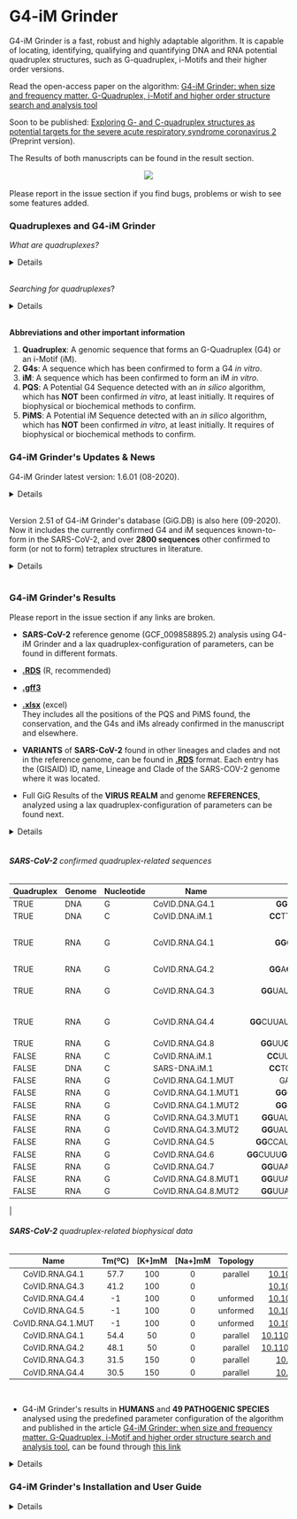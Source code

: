 # **G4-iM Grinder**
G4-iM Grinder is a fast, robust and highly adaptable algorithm. It is capable of locating, identifying, qualifying and quantifying DNA and RNA potential quadruplex structures, such as G-quadruplex, i-Motifs and their higher order versions.

Read the open-access paper on the algorithm: [G4-iM Grinder: when size and frequency matter. G-Quadruplex, i-Motif and higher order structure search and analysis tool](https://bit.ly/3j2UUjC)

Soon to be published: [Exploring G- and C-quadruplex structures as potential targets for the severe acute respiratory syndrome coronavirus 2](https://bit.ly/3j1jFMP) (Preprint version).

The Results of both manuscripts can be found in the result section.  

<div style="text-align:center"><img src="https://www.biorxiv.org/content/biorxiv/early/2019/06/17/532382/F1.large.jpg?width=800&height=600&carousel=1" height="500" /></div>

Please report in the issue section if you find bugs, problems or wish to see some features added.

###				**Quadruplexes and G4-iM Grinder**

*What are quadruplexes?*
<details>

[**G-quadruplexes (G4s)**](https://en.wikipedia.org/wiki/G-quadruplex): G4s are DNA or RNA sequences that are rich in guanine, where four guanine bases can associate through Hoogsteen hydrogen bonding to form a square planar structure called a guanine tetrad (G-tetrad or G-quartet), and two or more guanine tetrads (from G-tracts, continuous runs of guanine) can stack on top of each other to form a G4,stabilized by monovalent cation/s. The unimolecular versions occur naturally near the ends of the chromosomes, better known as the telomeric regions, and in transcriptional regulatory regions of multiple genes, both in microbes and across vertebrates including oncogenes in humans.

<div style="text-align:center"><img src ="https://upload.wikimedia.org/wikipedia/commons/thumb/5/5c/G-quadruplex.svg/600px-G-quadruplex.svg.png" height="150"/></div>

[**C-quadruplexes or i-Motifs (iM)**](https://en.wikipedia.org/wiki/I-motif_DNA): iMs are four-stranded quadruplex structures formed by cytosine-rich DNA or RNA, similar to the G-quadruplex structures that guanine-rich genomes forms. C-rich DNA regions are common in gene regulation portions of the genome. Recently, iM were discovered in human cells and were shown to play a role in cell reproduction. iM have potential applications in nanotechnology and nanomedicine, because size is more than 1 nm and less than 100 nm due to their unique pH sensitivity and have been used as biosensors, nanomachines, and molecular switches.

<div style="text-align:center"><img src ="https://external-content.duckduckgo.com/iu/?u=https%3A%2F%2Fupload.wikimedia.org%2Fwikipedia%2Fcommons%2Fthumb%2F5%2F5d%2FRNA_i-motif.gif%2F220px-RNA_i-motif.gif&f=1&nofb=1"  height="150"/></div>

[...adapted from wikipedia...]</br>

</details>
</br>

*Searching for quadruplexes*?
<details>
</br>
Quadruplexes have been studied abundantly in the last few years due to the increasing evidence of their functional role in many living organisms, yet the natural properties by which they form and work are very much unknown. To identify new structures, in silico predictions are based on in vitro verified paradigms. Loops, tetrad number, run imperfections and the flanking regions of the structures all seem to play important roles in the topology and dynamics of these secondary structures.

G4-iM Grinder (GiG) is an algorithm that incorporates a quadruplex search engine and several quadruplex qualifiers functions to locate these genomic structures.
1. **GiG's quadruplex search engine** was designed to be very tolerant as to allow the detection of all possible candidates that fulfil the user-established criteria.
2. **GiG's quadruplex qualification engine** was designed to filter the results of the search-engine. The filters are modular. They can include: scoring filters (which calculate the probability of the sequence forming an actual quadruplex or i-Motif), location in the genome filters, presence of a desired pattern filter, frequency of appearance in the genome filters, and presence of already known-to-form quadruplexes.

</br>
<div style="text-align:center"><img src ="https://www.researchgate.net/profile/Efres_Belmonte-Reche/publication/336374922/figure/fig1/AS:812376744013825@1570697117586/A-G4-iM-Grinders-workflow-when-RunComposition-G-to-find-PQS-and-PHOQS-in-a-genome.ppm" height="600"/>
</div>
</details>
</br>

**Abbreviations and other important information**
1. **Quadruplex**: 			A genomic sequence that forms an G-Quadruplex (G4) or an i-Motif (iM).
2. **G4s**: 						A sequence which has been confirmed to form a G4 *in vitro*.
3. **iM**:							A sequence which has been confirmed to form an iM *in vitro*.
4. **PQS**: 						A Potential G4 Sequence detected with an *in silico* algorithm, which has **NOT** been confirmed *in vitro*, at least initially. It requires of biophysical or biochemical methods to confirm.
5. **PiMS**: 						A Potential iM Sequence detected with an *in silico* algorithm, which has **NOT** been confirmed *in vitro*, at least initially. It requires of biophysical or biochemical methods to confirm.

###       **G4-iM Grinder's Updates & News**
G4-iM Grinder latest version: 1.6.01 (08-2020).
<details>
Changes:

For Version 1.6.01:

1. Changed `GiGList.Analysis` to accept vectors instead of just single numerals in its parameters. Changed also the results returned, with better summaries of the G4-iM Grinder function.
2. Changed the concept of DNA and RNA sequences in the `G4-iM Grinder` main function and other related functions to be more efficient.
3. The function to find confirmed quadruplex sequences was modified to be more efficient with RAM. This is to prevent problems with an growing database of confirmed quadruplex sequences.
4. Added Biostrings and biomartr dependencies. Added the packages to the package loading function.
5. G4-iM Grinder version and the G4-iM Grinder database version are now saved in the configuration dataframe of each result.
6. Added a function to analyze the characteristic and runs of a genome (`GiG.Seq.Analysis`).
7. Added a function to analyze the biological landmarks affected by the potential quadruplex results (`GiG.df.GenomicFeatures`).
8. Changed how packages are loaded so they are silent when doing so. The function will also check if all dependencies are installed and R version is at least 4.0. If any of these fail, and error will be returned asking the user to fix the problem/s before proceeding with the G4-iM Grinder analysis.

For Version 1.5.95:

1. Fixed bug in PQSfinder algorithm, which incorrectly punctuated structures.
2. Changed the way known G4s and i-Motifs structures are detected. It will now detect both DNA and RNA confirmed sequences within the results.
a. If the confirmed sequence is DNA, the results will include an asterisk (&ast;).
b. If the result sequence is RNA, it will include a circumflex (^).
c. Example: If the GUK1 DNA quadruplex was detected within the results one time, the Conf.Quad.Seqs column will state: GUK1 (1&ast;). If the 42.HIRA (WT) RNA quadruplex was detected within the results one time, the Conf.Quad.Seqs column will state: 42.HIRA (WT) (1^)
</details>
</br>


Version 2.51 of G4-iM Grinder's database (GiG.DB) is also here (09-2020). Now it includes the currently confirmed G4 and iM sequences known-to-form in the SARS-CoV-2, and over **2800 sequences** other confirmed to form (or not to form) tetraplex structures in literature.
<details>

The GiG.DB within the G4-iM Grinder package includes:

**I. BioInformatic dataframe:**

	1. Each entry is a nucleotidic sequence published in a scientific journal in relationship with its capability of forming quadruplex structures.
	2. Each entry includes 	
		A. Quadruplex		TRUE for  forming quadruplex, FALSE for NOT
		B. Genome		DNA or RNA
		C. Nucleotide		G or C, for G4s or i-Motif respectively
		D. Name			value must be unique
		E. Sequence		value must be unique
		F. Length		Length of Sequence
		G. Tm			Nº of biophysical results associated to the entry (within Biophysical dataframe)
	3. Currently there are a total of 2851 entries.
		A. 2141 form tetraplex	 and 710  dont;
		B. 283  are i-Motifs 	 and 2568 are G4s;
		C. 1858 are DNA 	 and 993  are RNA.
	4. Sequences which end in -ReV- are the reverse sequences of other entries.
		For example 	
			1. Name1 	GGTGGTGG|TTT|GG
			2. Name1-ReV- 	GG|TTT|GGTGGTGG

**II. Refs dataframe:**

	1. Each entry is the literature reference for an BioInformatic dataframe entry.
	2. Each entry includes:
		A. name 		value must be unique; Name of BioInformatic entry
		B. DOI			DOI identificator; for example: 10.1093/nargab/lqz005
		C. Pubmed	 	PubmebID identificator (PMID); for example:	29109402
		D. comments		Extra information, normally citing information
					For example: Nucleic Acids Res., 45, 7487–7493.
	3. Currently there are a total of 2851 entries.

**III. BioPhysical dataframe:**

	1. Each entry is a Biophysical result found for a particular BioInformatic entry.
	2. Data includes Tm (ºC), pH, Concentrations of sequence (uM), K+ (mM) and Na+ (mM), and the found topology.
	3. Currently there are 153 entries.

Comments: If you find an error within GiG.DB or want to include other sequences, please open an issue request in Github, **"EfresBR/G4iMGrinder"**.

</details>
</br>

###       **G4-iM Grinder's Results**

Please report in the issue section if any links are broken.

  * **SARS-CoV-2** reference genome (GCF_009858895.2) analysis using G4-iM Grinder and a lax quadruplex-configuration of parameters, can be found in different formats.
* **[.RDS](http://bit.ly/3drDhdM)** (R, recommended)
* **[.gff3](http://bit.ly/3ue7Edi)**
* **[.xlsx](http://bit.ly/3s4SDc3)**  (excel)</br>
They includes all the positions of the PQS and PiMS found, the conservation, and the G4s and iMs already confirmed in the manuscript and elsewhere.

* **VARIANTS** of **SARS-CoV-2** found in other lineages and clades and not in the reference genome, can be found in **[.RDS](http://bit.ly/37rutk0)** format. Each entry has the (GISAID) ID, name, Lineage and Clade of the SARS-COV-2 genome where it was located. </br> 
* Full GiG Results of the **VIRUS REALM** and genome **REFERENCES**, analyzed using a lax quadruplex-configuration of parameters can be found next.

<details>

**ANALYTICAL DATA**:

* [Analysis.RData](http://bit.ly/3qxZH0v), is the analysis results on the raw G4-iM Grinder data. It includes 3 lists.
1.	Analysis.Coronaviridae.fam – Analysis with GiGList.Analysis function of the GiG-package of the Coronaviridae family. PQS and PiMS lists are the analysis for PQS and PiMS respectively. df.index data frame stores the identification of each genome used.
2.	Analysis.Virus.realm - Analysis with GiGList.Analysis function of the GiG-package of the entire virus realm. PQS and PiMS lists are the analysis for PQS and PiMS respectively. df.index data frame stores the identification of each genome used. Genome data frame is the analysis with the function GiG.Seq.Analysis.
3.	Baltimore.C – Baltimore Classification tables regarding each group characteristics and classification of each family into its group.


**RAW DATA**:
* [Virus.Results.RDS](https://bit.ly/30cCups), (2.4 Gb) includes the raw data of the G4-iM Grinder analysis on all the virus realm as a list. The list groups virus species by their families. Each species list includes a PQS and PiMS sublist. These store the composition, location, known-quadruplex sequences presence and score (amongst others) of PQS/PiMS found in each virus. The information used in this analysis was Method 2; size restricted overlapping search method (PQSM2A data.frames), although Method 3 results are also included.
* [GISAID.refs.rar](http://bit.ly/3s5X4n4), includes the references of the  17312 SARS-CoV-2 genomes downloaded from the GISAID database.



</details>
</br>



###### **SARS-CoV-2** confirmed quadruplex-related sequences

|Quadruplex	|Genome	|Nucleotide	|Name					|Sequence										|References																																																	|
|---		|---	|---		|---					|:---:											|:---:																																																		|
|TRUE		|DNA	|G			|CoVID.DNA.G4.1			|**GG**CT**GG**CAAT**GG**C**GG**				|[10.1101/2020.08.19.257493](https://bit.ly/3j1jFMP)																																						|
|TRUE		|DNA	|C			|CoVID.DNA.iM.1			|**CC**TT**CC**TTA**CCC**AGAT**CC**				|[10.1101/2020.08.19.257493](https://bit.ly/3j1jFMP)																																						|
|TRUE		|RNA	|G			|CoVID.RNA.G4.1			|**GG**CU**GG**CAAU**GG**C**GG**				|[10.1101/2020.08.19.257493](https://bit.ly/3j1jFMP)	&	[10.1002/anie.202011419](https://onlinelibrary.wiley.com/doi/epdf/10.1002/anie.202011419)	&	[10.3389/fgene.2020.587829](https://www.frontiersin.org/articles/10.3389/fmicb.2020.567317/full)													|
|TRUE		|RNA	|G			|CoVID.RNA.G4.2			|**GG**A**GG**A**GG**UGUUGCA**GG**				|[10.1101/2020.08.19.257493](https://bit.ly/3j1jFMP)																																						|
|TRUE		|RNA	|G			|CoVID.RNA.G4.3			|**GG**UAUGU**GG**AAA**GG**UUAU**GG**			|[10.1093/bib/bbaa114](https://academic.oup.com/bib/advance-article/doi/10.1093/bib/bbaa114/5849532)	&		[10.1002/anie.202011419](https://onlinelibrary.wiley.com/doi/epdf/10.1002/anie.202011419)	&	[10.3389/fgene.2020.587829](https://www.frontiersin.org/articles/10.3389/fmicb.2020.567317/full)|
|TRUE		|RNA	|G			|CoVID.RNA.G4.4			|**GG**CUUAUA**GG**UUUAAU**GG**UAUU**GG**		|[10.1093/bib/bbaa114](https://academic.oup.com/bib/advance-article/doi/10.1093/bib/bbaa114/5849532)	&		[10.1002/anie.202011419](https://onlinelibrary.wiley.com/doi/epdf/10.1002/anie.202011419)	&	[10.3389/fgene.2020.587829](https://www.frontiersin.org/articles/10.3389/fmicb.2020.567317/full)|
|TRUE		|RNA	|G			|CoVID.RNA.G4.8			|**GG**UU**GG**ACCUUU**GG**UGCA**GG**			|[10.3389/fgene.2020.587829](https://www.frontiersin.org/articles/10.3389/fmicb.2020.567317/full)																											|
|FALSE		|RNA	|C			|CoVID.RNA.iM.1			|**CC**UU**CC**UUA**CCC**AGAU**CC**				|[10.1101/2020.08.19.257493](https://bit.ly/3j1jFMP)																																						|
|FALSE		|DNA	|C			|SARS-DNA.iM.1			|**CC**TG**CC**TTA**CCC**AGAT**CC**				|[10.1101/2020.08.19.257493](https://bit.ly/3j1jFMP)																																						|
|FALSE		|RNA	|G			|CoVID.RNA.G4.1.MUT		|GACUGACAAUGACG									|[10.1002/anie.202011419](https://onlinelibrary.wiley.com/doi/epdf/10.1002/anie.202011419)																													|
|FALSE		|RNA	|G			|CoVID.RNA.G4.1.MUT1	|**GG**CUAGCAAU**GG**C**GG**					|[10.3389/fgene.2020.587829](https://www.frontiersin.org/articles/10.3389/fmicb.2020.567317/full)																											|
|FALSE		|RNA	|G			|CoVID.RNA.G4.1.MUT2	|**GG**CUAACAAU**GG**C**GG**					|[10.3389/fgene.2020.587829](https://www.frontiersin.org/articles/10.3389/fmicb.2020.567317/full)																											|
|FALSE		|RNA	|G			|CoVID.RNA.G4.3.MUT1	|**GG**UAUGUAGAAA**GG**UUAU**GG**				|[10.3389/fgene.2020.587829](https://www.frontiersin.org/articles/10.3389/fmicb.2020.567317/full)																											|
|FALSE		|RNA	|G			|CoVID.RNA.G4.3.MUT2	|**GG**UAUGUAAAAA**GG**UUAU**GG**				|[10.3389/fgene.2020.587829](https://www.frontiersin.org/articles/10.3389/fmicb.2020.567317/full)																											|
|FALSE		|RNA	|G			|CoVID.RNA.G4.5			|**GG**CCAU**GG**UACAUUU**GG**CUA**GG**			|[10.1002/anie.202011419](https://onlinelibrary.wiley.com/doi/epdf/10.1002/anie.202011419)																													|
|FALSE		|RNA	|G			|CoVID.RNA.G4.6			|**GG**CUUU**GG**AGACUCCGU**GG**A**GG**A**GG**	|[10.3389/fgene.2020.587829](https://www.frontiersin.org/articles/10.3389/fmicb.2020.567317/full)																											|
|FALSE		|RNA	|G			|CoVID.RNA.G4.7			|**GG**UAAUAAA**GG**AGCU**GG**U**GG**			|[10.3389/fgene.2020.587829](https://www.frontiersin.org/articles/10.3389/fmicb.2020.567317/full)																											|
|FALSE		|RNA	|G			|CoVID.RNA.G4.8.MUT1	|**GG**UUAGACCUUU**GG**UGCA**GG**				|[10.3389/fgene.2020.587829](https://www.frontiersin.org/articles/10.3389/fmicb.2020.567317/full)																											|
|FALSE		|RNA	|G			|CoVID.RNA.G4.8.MUT2	|**GG**UUAAACCUUU**GG**UGCA**GG**				|[10.3389/fgene.2020.587829](https://www.frontiersin.org/articles/10.3389/fmicb.2020.567317/full)																											|

|
###### **SARS-CoV-2** quadruplex-related biophysical data

|Name				|Tm(ºC)	|[K+]mM	|[Na+]mM	|Topology	|References																							|
|:---:				|:---:	|:---:	|:-:		|:---:		|:---:																								|
|CoVID.RNA.G4.1		|57.7	|100	|0			|parallel	|[10.1002/anie.202011419](https://onlinelibrary.wiley.com/doi/epdf/10.1002/anie.202011419)			|
|CoVID.RNA.G4.3		|41.2	|100	|0			|			|[10.1002/anie.202011419](https://onlinelibrary.wiley.com/doi/epdf/10.1002/anie.202011419)			|
|CoVID.RNA.G4.4		|-1		|100	|0			|unformed	|[10.1002/anie.202011419](https://onlinelibrary.wiley.com/doi/epdf/10.1002/anie.202011419)			|
|CoVID.RNA.G4.5		|-1		|100	|0			|unformed	|[10.1002/anie.202011419](https://onlinelibrary.wiley.com/doi/epdf/10.1002/anie.202011419)			|
|CoVID.RNA.G4.1.MUT	|-1		|100	|0			|unformed	|[10.1002/anie.202011419](https://onlinelibrary.wiley.com/doi/epdf/10.1002/anie.202011419)			|
|CoVID.RNA.G4.1		|54.4	|50		|0			|parallel	|[10.1101/2020.08.19.257493](https://bit.ly/3j1jFMP)												|
|CoVID.RNA.G4.2		|48.1	|50		|0			|parallel	|[10.1101/2020.08.19.257493](https://bit.ly/3j1jFMP)												|
|CoVID.RNA.G4.3		|31.5	|150	|0			|parallel	|[10.1093/bib/bbaa114](https://academic.oup.com/bib/advance-article/doi/10.1093/bib/bbaa114/5849532)|
|CoVID.RNA.G4.4		|30.5	|150	|0			|parallel	|[10.1093/bib/bbaa114](https://academic.oup.com/bib/advance-article/doi/10.1093/bib/bbaa114/5849532)|


</br>

* G4-iM Grinder's results in **HUMANS** and **49 PATHOGENIC SPECIES** analysed using the predefined parameter configuration of the algorithm and published in the article [G4-iM Grinder: when size and frequency matter. G-Quadruplex, i-Motif and higher order structure search and analysis tool](https://bit.ly/3j2UUjC), can be found through [this link](https://1drv.ms/u/s!AvVGQg2rNIwDgTeth6qclA8Rz5UM?e=gmEI1a)

<details>

GiG.DB V.2.5 has been used to update these results (03-2020) and now include the localization of the **2851** known-to-form and known-NOT-to-form quadruplex in the database.

As of V.2.5 of GiG.DB, the total amount of results (M2A) with at least one confirmed G4 within its sequence is **312072** (236483 more than in V1.0).

As of V.2.5 of GiG.DB, the total amount of results (M2A) with at least one confirmed i-Motif within its sequence is **160054** (74171 more than in V1.0)

The 1.5 Gb .RAR compressed file hosts four RData images of the results.

1. `Human.PQS.032020.RData` for Human G-based PQS analysis
2. `Human.PiMS.032020.RData` for Human C-based PiMS analysis
3. `NonHuman.PQS.032020.RData` for non-human G-based PQS analysis
4. `NonHuman.PiMS.032020.RData` for non-human C-based PiMS analysis.


Genomes used:

	1. Human Genome - hg38, GRCh38.p12, Genome Reference Consortium Human Build 38, INSDC Assembly GCA_000001405.27 downloaded May 2019 from www.sanger.ac.uk.
	2. Non-human genomes - Please see section 9 of supplementary material of the original article for more info.

With this update, Figure 4 of G4-iM Grinder's article, which compared different tetraplex-related characteristics of each genome (including density [per 100000 nucleotides], uniqueness and Confirmed Quadruplex Sequences (CQS)) becomes:

<img src="images/Data.Analysis.V1.59, V2.5.jpg" align="middle" height="1250" />

Being the CQS columns what changes between both Figure 4s.

</details>


###       **G4-iM Grinder's Installation and User Guide**

<details>

####       **A.      Package prerequisites**

<details>

G4-iM Grinder can be downloaded from github: EfresBR/G4iMGrinder. G4-iM Grinder requires the installation of other CRAN based and Bioconductor packages.
Please, ensure all required packages are installed and R version is at least 4.0.0.
G4-iM Grinder was successfully downloaded and tested in MacOS 10.12.6, Windows 10 (x64), Ubuntu 18.04.2 (x64), Mint 19.1 (x64) and Fedora-workstation 30.
In Linux based systems, the installation of devtools may require further effort ([Check this link](https://stackoverflow.com/questions/20923209/problems-installing-the-devtools-package)).
Other OS including x86 systems have not been tested.

G4-iM Grinder has been successfully used in R 4.0.3 and R-studio 1.3.1093


```ruby

pck <- c("stringr", "stringi", "plyr", "seqinr", "stats", "parallel", "doParallel", "beepr", "stats4", "devtools", "dplyr", "BiocManager", "tibble")

#foo was written by Simon O'Hanlon Nov 8 2013.
#Thanks Simon, thanks StackOverflow and all its amazing community.

foo <- function(x){
  for( i in x ){
    #  require returns TRUE invisibly if it was able to load package
    if( ! require( i , character.only = TRUE ) ){
      #  If package was not able to be loaded then re-install
      install.packages( i , dependencies = TRUE )
      #  Load package after installing
      require( i , character.only = TRUE )
    }
  }
}
foo(pck)
BiocManager::install(c("BiocGenerics", "S4Vectors", "Biostrings", "biomartr", "IRanges") , ask = FALSE, update = TRUE)


```

</details>



####      **B.      Package installing and loading**

<details>

```ruby

devtools::install_github("EfresBR/G4iMGrinder")
library(G4iMGrinder)


```

</details>



####      **C.      Installation fails**

<details>

The most common reasons for failing during the installation of G4-iM Grinder are ,

1. 	Some of G4-iM Grinder's dependencies have not been installed,
2. 	R version is not at least 4.0.0

If you are having problems during installation, please, execute the following code to verify that these prerequisites are met.

```ruby


pck <- c("BiocGenerics", "S4Vectors", "stringr", "stringi", "plyr", "seqinr", "stats", "parallel", "doParallel", "beepr", "stats4", "devtools", "dplyr", "BiocManager", "biomartr", "Biostrings")

FailFoo <- function(x){
  Info <- "Package dependendies FAILED. These packages are required and are NOT installed: "
  count <- 0
  for( i in x ){
    if( ! require( i , character.only = TRUE, quietly = TRUE ) ){
      Info <- paste0(Info, i, " ")
      count <- count +1
    }
  }
  ifelse(count ==0, yes = print("Package dependencies PASSED. All required packages are installed. "),
         no = print(Info))
  AAA <- R.version
  ifelse(as.numeric(AAA$major) == 4,
         yes= ifelse(as.numeric(AAA$minor >= 0),
                     yes = print("R version requirements PASSED. R version is at least 4.0 as required."),
                     no = print("R version requirements FAILED. R needs to be updated to version >= 4.0")),
         no = print("R version requirements FAILED. R needs to be updated to version >= 4.0"))
}
FailFoo(pck)


```

The result of this code should be:

```

[1] "Package dependencies PASSED. All required packages are installed. "
[1] "R version requirements PASSED. R version is at least 4.0 as required."

```

If both the package dependencies and R version have passed the test, and still the installation fails, please, write an issue in the issue section stating the transcript of the executed commands and the full error received.

</details>



####       **D.      (NEW) Running a G4-iM Grinder pre-analysis**


<details>

Executing a genomic pre-analysis with `GiG.Seq.Analysis`.
This function can be used before a GiG analysis to determine the best search parameters to obtain quadruplex-related results.
The function’s outcome is a data frame with the most relevant genomic features, including length (in nucleotides), type of genome (DNA or ARN), strands (single or double), and G, C, T/U, A and N composition (as % of total sequence).
The function also calculates the total number of runs with different conditions (predefined parameters, bulges per run: zero and one-quantities; run lengths: two to five and three to five-length) in the genome, and returns it to the user as total counts or genomic density.
The higher the run density, the higher the probability of finding associated PQS or PiMS in the results.
```ruby

# Using a genome available online
loc <- url("http://tritrypdb.org/common/downloads/release-36/Lmajor/fasta/TriTrypDB-36_Lmajor_ESTs.fasta")
Sequence <- paste0(seqinr::read.fasta(file = loc, as.string = TRUE, legacy.mode = TRUE, seqonly = TRUE, strip.desc = TRUE), collapse = "")

# Running the pre-analysis.
require(G4iMGrinder)
Pre_Rs <- GiG.Seq.Analysis(Name = "LmajorESTs", Sequence = Sequence, DNA = TRUE, Complementary = TRUE)

```



</details>



####       **E.      Running a G4-iM Grinder analysis**


<details>

Executing a genomic G-Quadruplex analysis with G4iMGrinder function

```ruby

# Using a genome available online
loc <- url("http://tritrypdb.org/common/downloads/release-36/Lmajor/fasta/TriTrypDB-36_Lmajor_ESTs.fasta")
Sequence <- paste0(seqinr::read.fasta(file = loc, as.string = TRUE, legacy.mode = TRUE, seqonly = TRUE, strip.desc = TRUE), collapse = "")

# Executing a grind on the sequence in search of PQS
require(G4iMGrinder)
Rs  <- G4iMGrinder(Name = "LmajorESTs", Sequence = Sequence)

# Forcing the folding rule to the limit (this will take longer)
Rs2 <- G4iMGrinder(Name = "LmajorESTs", Sequence = Sequence, BulgeSize = 2,   MaxIL = 10, MaxLoopSize = 20)


```
G4-iM Grinder allows huge flexibility to adapt to any of the users requirements.

</details>



####       **F.      G4-iM Grinder's variables and their predifined values**

<details>


<img src="images/Variable.jpg" align="middle" height="1000" />
N.B. Several other parameters regarding PQSFinder are available for modification.

</details>



####       **G.      Summarizing G4-iM Grinder results**


<details>
Summarizing an analysis with GiGList.Analysis function to compare the results between genomes. This will quantify the number of results and density of each analysis. It will also give the number of results that have at least a minimum frequency, score and size. These variables can be modified. See the package documentation for more information regarding GiGList.Analysis.

```ruby

# summarizing first search
require(G4iMGrinder)
ResultTable <- GiGList.Analysis(GiGList = Rs, iden = "Predefined")

# adding the second analysis in a new row
ResultTable[2,] <- GiGList.Analysis(GiGList = Rs2, iden= "ForceLimit")


```

</details>



####       **H.      (NEW) Biological features (landmarks) affected by PQS and PiMS candidates**  

<details>

The `GiG.df.GenomicFeatures` function is suitable for determining the genomic features that share their location with (and hence may be affected by) GiG’s PQS and PiMS results.
It employs the online database connector package “biomartr” to retrieve the genomic annotations file for the sequence, with which to then match positions.
The function returns a data frame of all the matches found for the input sequences and includes different attributes (IDs, keys, relationships with other features and comments) of the matched genomic features.
Please, use the same genome associated with the annotation file.

```ruby

# Analyzing the HIV-1 virus. To do so, first lets download the genome and use it with G4-iM Grinder via the biomartr package. The virus is a ssRNA.
require(G4iMGrinder)
require(biomartr)
Sequence <- toString(read_genome(getGenome(db = "refseq", organism = "GCF_000864765.1",  reference = F)))
RsHIV <- G4iMGrinder(Name = "HIV-1", Sequence = Sequence, DNA = F, Complementary = F)

# Applying the `GiG.df.GenomicFeatures` function on the Method 2 results of the G4-iM Grinder grind.
RsHIV.GF <- GiG.df.GenomicFeatures(df = RsHIV$PQSM2a, org = "GCF_000864765.1", db = "refseq")

#Please make sure the genome analyzed with G4-iM Grinder and the annotation file are from the same organism.

```

</details>



####       **I.      Potential Higher Order Analysis**  


<details>

Executing an analysis of a higher order structure with GiG.M3Structure to analyze its potential subunit configuration. This will give all and the most interesting subunit conformations as stated in the article. See the package documentation for more information regarding GiG.M3Structure.

```ruby

# analyzing the longes PHOQS structure found in Rs$PQSM3A.

# N is the row number of the PHOQS to analyze in PQSM3a, as a numeral.
N <- as.numeric(rownames(Rs$PQSM3a[Rs$PQSM3a$Length == max(Rs$PQSM3a$Length),][1]))

require(G4iMGrinder)
Longest_PHOQS <- GiG.M3Structure(
			GiGList = Rs,
			M3ACandidate = N,
			MAXite = 10000
			)


```

</details>



####       **J.      Locating the references of Known-To-Form and Known-NOT-To-Form sequences**


<details>

Finding the reference for the Known-To-Form Quadruplex structures of an interesting Result. This procedure is the same for Known-NOT-To-Form sequences.

```ruby

# Finding the references of the known-to-form sequence 93del.
require(G4iMGrinder)
Ref93del <- GiG.DB$GiG.DB.Refs[GiG.DB$GiG.DB.Refs$Name == "93del", ]


```

</details>



####       **K.      Updating results for a pre-existing analysis**


<details>
Updating a G4-iM Grinder analysis with different variables using the GiGList.Updater function. This will avoid doing a new search analysis on the sequence and hence will be more time and resource efficient.

```ruby

# As the PHOQS structure in row 126 looks promising, we will also examine
# the Known-NOT-to-form Quadruplex of the results, quantify the % of GGG and TTA present in the sequence,
# and modify the score and frequency weight of the final score.
require(G4iMGrinder)
Rs3 <- GiGList.Updater(GiGList = Rs, KnownNOTQuadruplex = TRUE, KnownQuadruplex = TRUE,
                       LoopSeq = c("GGG", "TTA"), FreqWeight = 100, WeightParameters = c(75, 25, 0))


```

</details>



####       **L.      Grinding genomes in search of Potential i-Motif Sequences (PiMS)**


<details>

To search for potential i-Motifs in the genome we can repeat the analysis with G4iMGrinder function changing RunComposition = “C”.

```ruby

# Doing a grind in search for i-Motifs in the sequence
require(G4iMGrinder)
Rs_iM1 <- G4iMGrinder(Name = "LmajorESTs", Sequence = Sequence, RunComposition = "C")


```

</details>



####       **M.      Comments on G4-iM Grinder's Search Engine**

<details>

G4-iM Grinder locates all overlapping and nested results that fit the user-defined (or predefined if none were inserted) parameters.
For example using predefined parameters, five possible PQS (in _italics_) results will be located for the genomic sequence

> **GGGG**TTAT**GGG**TTATT**GGTGG**TTATT**GGCG**TT**GGG**

1.	_**GGGG**TTAT**GGG**TTATT**GGTGG**TTATT**GGCG**_(~~TTGGG~~)
2.	_**GGGG**TTAT**GGG**TTATT**GGTGG**TTATT**GGCG**TT**GGG**_
3.	(~~G~~)_**GGG**TTAT**GGG**TTATT**GGTGG**TTATT**GGCG**_(~~TTGGG~~)  
4.	(~~G~~)_**GGG**TTAT**GGG**TTATT**GGTGG**TTATT**GGCG**TT**GGG**_
5.	(~~GGGGTTAT~~)_**GGG**TTATT**GGTGG**TTATT**GGCG**TT**GGG**_

The only current limitation of the search engine is when a perfect (for example, **GGG**) and an imperfect (for example, **GCGG**) run coexist within the same run (for example, **GCGGG**). Although it is possible that **GCGGG** forms a run, the perfect run (**GGG**) is favored to improve computing performance and the location of more likely to form sequences. For the Genomic Sequence

> **GCGGG**TTA**GGG**TTATTT**GGG**TTA**GGG**

using predefined parameters will result in the detection of:

-	(~~GC~~)_**GGG**TTA**GGG**TTATTT**GGG**TTA**GGG**_

whilst

-	_**GCGGG**TTA**GGG**TTATTT**GGG**TTA**GGG**_

will not be detected.

Regarding frequency of the quadruplex results, Quadruplexes may actually be repeated because they form part of repetitive nucleotide sequences, including transposon families. For example, several authors have already located recurrent PQS in such repetitive elements (both human and non-human species), which depending on the location and context, may potentially grant different biological significance to the same recurrent quadruplex.

</details>



</details>
